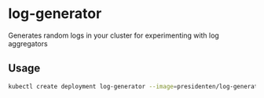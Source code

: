 log-generator
=============

Generates random logs in your cluster for experimenting with log aggregators

Usage
-----

```bash
kubectl create deployment log-generator --image=presidenten/log-generator
```
